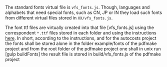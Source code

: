 The standard fonts virtual file is `vfs_fonts.js`. Though, languages and alphabets that need special fonts, such as CN, JP or IN 
they load such fonts from different virtual files stored in `XX/vfs_fonts.js`.

The font ttf files are virtually created into that file [vfs_fonts.js] using the correspondent `*.ttf` files stored in each folder
and using the instructions [here](https://pdfmake.github.io/docs/fonts/custom-fonts-client-side/). In short, according to the instructions, and for the autocosts project the fonts shall be stored alone in the folder example/fonts of the pdfmake project and from the root folder of the pdfmake project one shall in unix run [gulp buildFonts] the result file is stored in build/vfs_fonts.js of the pdfmake project
